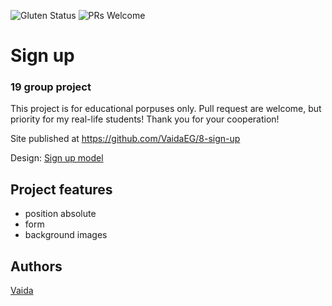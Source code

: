 ![Gluten Status](https://img.shields.io/badge/Gluten-Free-green.svg)
![PRs Welcome](https://img.shields.io/badge/PRs-welcome-brightgreen.svg)

# Sign up
### 19 group project

This project is for educational porpuses only. Pull request are welcome, but priority for my real-life students! Thank you for your cooperation!

Site published at https://github.com/VaidaEG/8-sign-up

Design: [Sign up model](ttps://github.com/VaidaEG/8-sign-up)


## Project features
- position absolute
- form
- background images

## Authors
[Vaida](https://github.com/VaidaEG)
